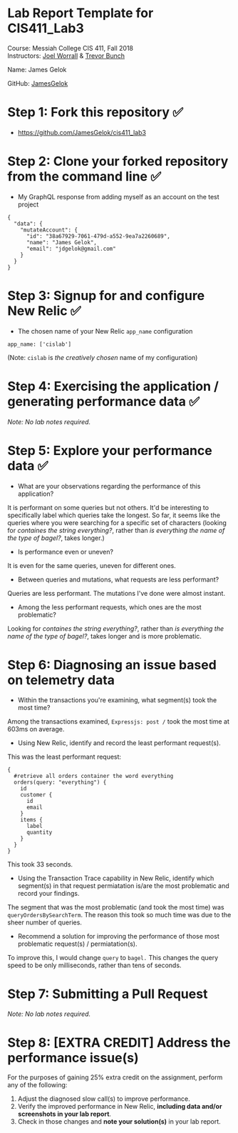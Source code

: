 # Lab Report Template for CIS411_Lab3
Course: Messiah College CIS 411, Fall 2018<br/>
Instructors: [Joel Worrall](https://github.com/tangollama) & [Trevor Bunch](https://github.com/trevordbunch)<br/>

Name: James Gelok<br/>

GitHub: [JamesGelok](https://github.com/JamesGelok)<br/>

# Step 1: Fork this repository ✅
- https://github.com/JamesGelok/cis411_lab3

# Step 2: Clone your forked repository from the command line ✅
- My GraphQL response from adding myself as an account on the test project
```
{
  "data": {
    "mutateAccount": {
      "id": "38a67929-7061-479d-a552-9ea7a2260689",
      "name": "James Gelok",
      "email": "jdgelok@gmail.com"
    }
  }
}
```

# Step 3: Signup for and configure New Relic ✅
- The chosen name of your New Relic ```app_name``` configuration
```
app_name: ['cislab']
```
(Note: `cislab` is _the creatively chosen_ name of my configuration)

# Step 4: Exercising the application / generating performance data ✅

_Note: No lab notes required._

# Step 5: Explore your performance data ✅
* What are your observations regarding the performance of this application?

It is performant on some queries but not others. It'd be interesting to specifically label which queries take the longest. So far, it seems like the queries where you were searching for a specific set of characters (looking for _containes the string everything?_, rather than _is everything the name of the type of bagel?_, takes longer.)

* Is performance even or uneven?

It is even for the same queries, uneven for different ones.

* Between queries and mutations, what requests are less performant?

Queries are less performant. The mutations I've done were almost instant.

* Among the less performant requests, which ones are the most problematic?

Looking for _containes the string everything?_, rather than _is everything the name of the type of bagel?_, takes longer and is more problematic.


# Step 6: Diagnosing an issue based on telemetry data
* Within the transactions you're examining, what segment(s) took the most time?

Among the transactions examined, `Expressjs: post /` took the most time at 603ms on average.

* Using New Relic, identify and record the least performant request(s).

This was the least performant request:

```
{
  #retrieve all orders container the word everything
  orders(query: "everything") {
    id
    customer {
      id
      email
    }
    items {
      label
      quantity
    }
  }
}
```
This took 33 seconds.


* Using the Transaction Trace capability in New Relic, identify which segment(s) in that request permiatation is/are the most problematic and record your findings.

The segment that was the most problematic (and took the most time) was `queryOrdersBySearchTerm`. The reason this took so much time was due to the sheer number of queries.


* Recommend a solution for improving the performance of those most problematic request(s) / permiatation(s).

To improve this, I would change `query` to `bagel.` This changes the query speed to be only milliseconds, rather than tens of seconds.

# Step 7: Submitting a Pull Request
_Note: No lab notes required._

# Step 8: [EXTRA CREDIT] Address the performance issue(s)
For the purposes of gaining 25% extra credit on the assignment, perform any of the following:
1. Adjust the diagnosed slow call(s) to improve performance.
2. Verify the improved performance in New Relic, **including data and/or screenshots in your lab report**.
2. Check in those changes and **note your solution(s)** in your lab report.

